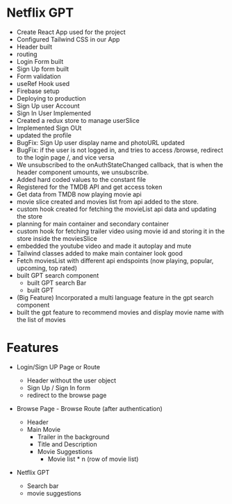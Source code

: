 # Netflix GPT

- Create React App used for the project
- Configured Tailwind CSS in our App
- Header built
- routing 
- Login Form built
- Sign Up form built
- Form validation
- useRef Hook used
- Firebase setup
- Deploying to production
- Sign Up user Account
- Sign In User Implemented
- Created a redux store to manage userSlice
- Implemented Sign OUt
- updated the profile
- BugFix: Sign Up user display name and photoURL updated
- BugFix: if the user is not logged in, and tries to access /browse, redirect to the login page /, and vice versa
- We unsubscribed to the onAuthStateChanged callback, that is when the header component umounts, we unsubscribe.
- Added hard coded values to the constant file
- Registered for the TMDB API and get access token
- Get data from TMDB now playing movie api
- movie slice created and movies list from api added to the store.
- custom hook created for fetching the movieList api data and updating the store
- planning for main container and secondary container
- custom hook for fetching trailer video using movie id and storing it in the store inside the moviesSlice
- embedded the youtube video and made it autoplay and mute
- Tailwind classes added to make main container look good
- Fetch moviesList with different api endspoints (now playing, popular, upcoming, top rated)
- built GPT search component
    - built GPT search Bar
    - built GPT 
- (Big Feature) Incorporated a multi language feature in the gpt search component
- built the gpt feature to recommend movies and display movie name with the list of movies

# Features

- Login/Sign UP Page or Route

  - Header without the user object
  - Sign Up / Sign In form
  - redirect to the browse page

- Browse Page - Browse Route (after authentication)

  - Header
  - Main Movie
    - Trailer in the background
    - Title and Description
    - Movie Suggestions
      - Movie list \* n (row of movie list)

- Netflix GPT
  - Search bar
  - movie suggestions
